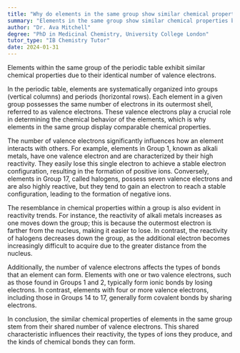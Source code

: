 ```yaml
---
title: "Why do elements in the same group show similar chemical properties?"
summary: "Elements in the same group show similar chemical properties because they have the same number of valence electrons."
author: "Dr. Ava Mitchell"
degree: "PhD in Medicinal Chemistry, University College London"
tutor_type: "IB Chemistry Tutor"
date: 2024-01-31
---
```


Elements within the same group of the periodic table exhibit similar chemical properties due to their identical number of valence electrons.

In the periodic table, elements are systematically organized into groups (vertical columns) and periods (horizontal rows). Each element in a given group possesses the same number of electrons in its outermost shell, referred to as valence electrons. These valence electrons play a crucial role in determining the chemical behavior of the elements, which is why elements in the same group display comparable chemical properties.

The number of valence electrons significantly influences how an element interacts with others. For example, elements in Group 1, known as alkali metals, have one valence electron and are characterized by their high reactivity. They easily lose this single electron to achieve a stable electron configuration, resulting in the formation of positive ions. Conversely, elements in Group 17, called halogens, possess seven valence electrons and are also highly reactive, but they tend to gain an electron to reach a stable configuration, leading to the formation of negative ions.

The resemblance in chemical properties within a group is also evident in reactivity trends. For instance, the reactivity of alkali metals increases as one moves down the group; this is because the outermost electron is farther from the nucleus, making it easier to lose. In contrast, the reactivity of halogens decreases down the group, as the additional electron becomes increasingly difficult to acquire due to the greater distance from the nucleus.

Additionally, the number of valence electrons affects the types of bonds that an element can form. Elements with one or two valence electrons, such as those found in Groups 1 and 2, typically form ionic bonds by losing electrons. In contrast, elements with four or more valence electrons, including those in Groups 14 to 17, generally form covalent bonds by sharing electrons.

In conclusion, the similar chemical properties of elements in the same group stem from their shared number of valence electrons. This shared characteristic influences their reactivity, the types of ions they produce, and the kinds of chemical bonds they can form.
    